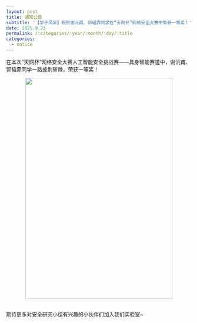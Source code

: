 ```yaml
---
layout: post
title: 通知公告
subtitle: '【学子风采】祝贺谢沅甫、郭韬霏同学在“天网杯”网络安全大赛中荣获一等奖！'
date: 2025.9.23
permalink: /:categories/:year/:month/:day/:title
categories:
  - notice
---
```


在本次“天网杯”网络安全大赛人工智能安全挑战赛——具身智能赛道中，谢沅甫、郭韬霏同学一路披荆斩棘，荣获一等奖！
<div align=center>
<img src="https://i.postimg.cc/LX9hyCLY/111.jpg" width="400px" height="600px"/>
</div>
<br/>

期待更多对安全研究小组有兴趣的小伙伴们加入我们实验室~
